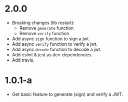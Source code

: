 # 2.0.0
  - Breaking changes (lib restart):
    - Remove `generate` function
    - Remove `verify` function
  - Add async `sign` function to sign a jwt.
  - Add async `verify` function to verify a jwt.
  - Add async `decode` function to decode a jwt.
  - Add eslint & jest as dev-dependencies.
  - Add travis.

# 1.0.1-a
  - Get basic feature to generate (sign) and verify a JWT.

